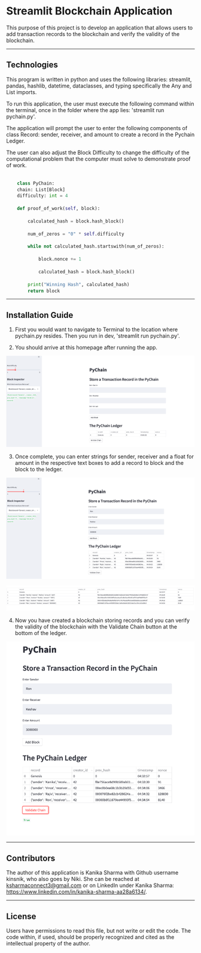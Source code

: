 # **Streamlit Blockchain Application**

This purpose of this project is to develop an application that allows users to add transaction records to the blockchain and verify the validity of the blockchain.

---

## **Technologies**

This program is written in python and uses the following libraries: streamlit, pandas, hashlib, datetime, dataclasses, and typing specifically the Any and List imports. 

To run this application, the user must execute the following command within the terminal, once in the folder where the app lies: 'streamlit run pychain.py'.

The application will prompt the user to enter the following components of class Record: sender, receiver, and amount to create a record in the Pychain Ledger.

The user can also adjust the Block Difficulty to change the difficulty of the computational problem that the computer must solve to demonstrate proof of work. 

```python

    class PyChain:
    chain: List[Block]
    difficulty: int = 4

    def proof_of_work(self, block):

        calculated_hash = block.hash_block()

        num_of_zeros = "0" * self.difficulty

        while not calculated_hash.startswith(num_of_zeros):

            block.nonce += 1

            calculated_hash = block.hash_block()

        print("Winning Hash", calculated_hash)
        return block
```
---

## **Installation Guide**

1. First you would want to navigate to Terminal to the location where pychain.py resides. Then you run in dev, 'streamlit run pychain.py'.

2. You should arrive at this homepage after running the app. 

![<Streamlit Blockchain Homepage>](./Screenshots/Blockchain_Homepage.png)

3. Once complete, you can enter strings for sender, receiver and a float for amount in the respective text boxes to add a record to block and the block to the ledger.

![<Blockchain Ledger and Buttons >](./Screenshots/Five_block_chain.png)

![<Ledger>](./Screenshots/Ledger.png)

4. Now you have created a blockchain storing records and you can verify the validity of the blockchain with the Validate Chain button at the bottom of the ledger.

![<Validate Chain>](./Screenshots/Validate.png)

---

## **Contributors**

The author of this application is Kanika Sharma with Github username kinsnik, who also goes by Niki. She can be reached at ksharmaconnect3@gmail.com or on LinkedIn under Kanika Sharma: https://www.linkedin.com/in/kanika-sharma-aa28a6134/.

---

## **License**

Users have permissions to read this file, but not write or edit the code. The code within, if used, should be properly recognized and cited as the intellectual property of the author. 


